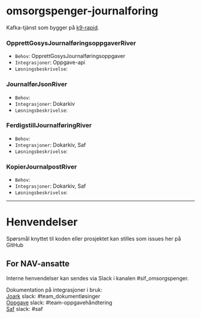 omsorgspenger-journalforing
================


Kafka-tjänst som bygger på <a href="https://github.com/navikt/k9-rapid">k9-rapid</a>.

### OpprettGosysJournalføringsoppgaverRiver ###
* `Behov`: OpprettGosysJournalføringsoppgaver
* `Integrasjoner`: Oppgave-api
* `Løsningsbeskrivelse`:

### JournalførJsonRiver ###
* `Behov`: 
* `Integrasjoner`: Dokarkiv
* `Løsningsbeskrivelse`:

### FerdigstillJournalføringRiver ###
* `Behov`:
* `Integrasjoner`: Dokarkiv, Saf
* `Løsningsbeskrivelse`:

### KopierJournalpostRiver ###
* `Behov`:
* `Integrasjoner`: Dokarkiv, Saf
* `Løsningsbeskrivelse`:

---

# Henvendelser

Spørsmål knyttet til koden eller prosjektet kan stilles som issues her på GitHub

## For NAV-ansatte

Interne henvendelser kan sendes via Slack i kanalen #sif_omsorgspenger.

Dokumentation på integrasjoner i bruk:<br>
<a href="https://confluence.adeo.no/display/BOA/Utviklerdokumentasjon+-+start+her">Joark</a> slack: #team_dokumentløsinger<br>
<a href="https://confluence.adeo.no/display/TO/Systemdokumentasjon+Oppgave#">Oppgave</a> slack: #team-oppgavehåndtering<br>
<a href="https://confluence.adeo.no/display/BOA/saf#">Saf</a> slack: #saf

